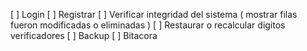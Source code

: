 [ ] Login
[ ] Registrar
[ ] Verificar integridad del sistema ( mostrar filas fueron modificadas o eliminadas )
[ ] Restaurar o recalcular digitos verificadores
[ ] Backup
[ ] Bitacora